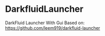 # DarkfluidLauncher
DarkFluid Launcher With Gui Based on: https://github.com/leem919/darkfluid-launcher
